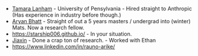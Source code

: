 - [Tamara Lanham](https://www.linkedin.com/in/tamera-lanham/) - University of Pensylvania - Hired straight to Anthropic (Has experience in industry before though.)
- [Aryan Bhatt](https://www.linkedin.com/in/aryanbhatt17/) - Straight of out a 5 years masters / undergrad into (winter) Mats. Now a research fellow.
- https://starship006.github.io/ - In your situation.
- [Jiaxin](https://jiaxin-wen.github.io) - Done a crap ton of research. - Worked with Ethan
- https://www.linkedin.com/in/rauno-arike/
